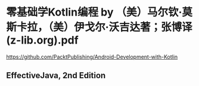 # 零基础学Kotlin编程 by （美）马尔钦·莫斯卡拉，（美）伊戈尔·沃吉达著；张博译 (z-lib.org).pdf
https://github.com/PacktPublishing/Android-Development-with-Kotlin

## EffectiveJava, 2nd Edition 
